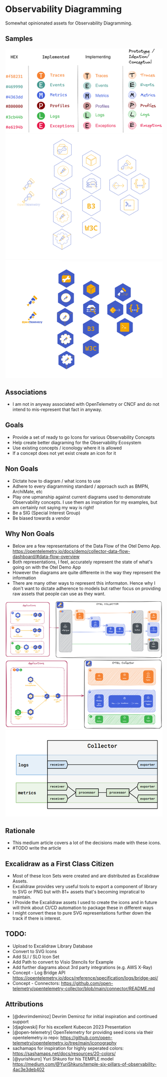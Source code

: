 # Observability Diagramming

Somewhat opinionated assets for Observability Diagramming. 

## Samples

</pre>
</pre>

<img src="./assets/excalidraw_library_temple.png">
<img src="./assets/excalidraw_library_otel_light.png">
<img src="./assets/excalidraw_library_otel_dark.png">

## Associations

* I am not in anyway associated with OpenTelemetry or CNCF and do not intend to mis-represent that fact in anyway. 

## Goals

* Provide a set of ready to go Icons for various Observability Concepts
* Help create better diagraming for the Observability Ecosystem
* Use existing concepts / iconology where it is allowed
* If a concept does not yet exist create an icon for it

## Non Goals

* Dictate how to diagram / what icons to use
* Adhere to every diagramming standard / approach such as BMPN, ArchiMate, etc
* Play one upmanship against current diagrams used to demonstrate Observability concepts. I use them as inspiration for my examples, but am certainly not saying my way is right!
* Be a SIG (Special Interest Group)
* Be biased towards a vendor

## Why Non Goals

* Below are a few representations of the Data Flow of the Otel Demo App. https://opentelemetry.io/docs/demo/collector-data-flow-dashboard/#data-flow-overview 
* Both representations, I feel, accurately represent the state of what's going on with the Otel Demo App
* However the diagrams are quite differente in the way they represent the information
* There are many other ways to represent this informaton. Hence why I don't want to dictate adherence to models but rather focus on providing raw assets that people can use as they want. 

<img src="./assets/Option1.png">
<img src="./assets/Option2.png">
<img src="./assets/option3.png">

## Rationale

* This medium article covers a lot of the decisions made with these icons. 
* #TODO write the article

## Excalidraw as a First Class Citizen

* Most of these Icon Sets were created and are distributed as Excalidraw Assets. 
* Excalidraw provides very useful tools to export a component of library to SVG or PNG but with 81+ assets that's becoming impratical to maintain. 
* I Provide the Excalidraw assets I used to create the icons and in future will think about CI/CD automation to package these in different ways
* I might convert these to pure SVG representations further down the track if there is interest. 

## TODO:

* Upload to Excalidraw Library Database
* Convert to SVG Icons
* Add SLI / SLO Icon Set
* Add Path to convert to Visio Stencils for Example
* Add further diagrams about 3rd party integrations (e.g. AWS X-Ray)
* Concept - Log Bridge API https://opentelemetry.io/docs/reference/specification/logs/bridge-api/
* Concept - Connectors: https://github.com/open-telemetry/opentelemetry-collector/blob/main/connector/README.md
## Attributions 

* [@devrimdemiroz] Devrim Demiroz for initial inspiration and continued support
* [djaglowski] For his excellent Kubecon 2023 Presentation
* [@open-telemetry] OpenTelemetry for providing seed icons via their opentelemetry.io repo: https://github.com/open-telemetry/opentelemetry.io/tree/main/iconography
* sachamaps for inspiration for highly seperated colors: https://sashamaps.net/docs/resources/20-colors/
* [@yurishkuro] Yuri Shkuro for his TEMPLE model https://medium.com/@YuriShkuro/temple-six-pillars-of-observability-4ac3e3deb402



